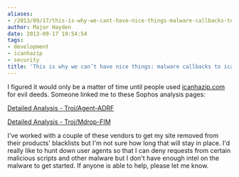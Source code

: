 ```yaml
---
aliases:
- /2013/09/17/this-is-why-we-cant-have-nice-things-malware-callbacks-to-icanhazip-com/
author: Major Hayden
date: 2013-09-17 19:54:54
tags:
- development
- icanhazip
- security
title: 'This is why we can’t have nice things: malware callbacks to icanhazip.com'
---
```


I figured it would only be a matter of time until people used [icanhazip.com][1] for evil deeds. Someone linked me to these Sophos analysis pages:

[Detailed Analysis - Troj/Agent-ADRF][2]

[Detailed Analysis - Troj/Mdrop-FIM][3]

I've worked with a couple of these vendors to get my site removed from their products' blacklists but I'm not sure how long that will stay in place. I'd really like to hunt down user agents so that I can deny requests from certain malicious scripts and other malware but I don't have enough intel on the malware to get started. If anyone is able to help, please let me know.

 [1]: http://icanhazip.com
 [2]: https://secure2.sophos.com/en-us/threat-center/threat-analyses/viruses-and-spyware/Troj~Agent-ADRF/detailed-analysis.aspx
 [3]: https://secure2.sophos.com/en-us/threat-center/threat-analyses/viruses-and-spyware/Troj~Mdrop-FIM/detailed-analysis.aspx